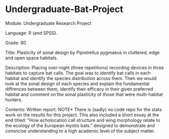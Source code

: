 # Undergraduate-Bat-Project

Module: Undergraduate Research Project

Language: R (and SPSS).

Grade: 80

Title: Plasticity of sonal design by Pipistrellus pygmaeus in cluttered, edge and open space habitats.

Description: Placing over-night (three repetitions) recording devices in three habitats to capture bat calls. The goal was to identify bat calls in each habitat and identify the species distribution across them. Then we would look at the sonal design of each species and explain the fundamental diffrences between them, identify their efficacy in their given preferred habitat and comment on the sonal plasticity of those that were multi-habitat hunters.

Contents: Written report. NOTE* There is (sadly) no code repo for the stats work on the results for this project. This also included a short essay at the end titled: "How echolocation call structure and wing morphology relate to the ecology of the European myotis bats." designed to demonstrate and consncise understanding to a high academic level of the subject matter.
